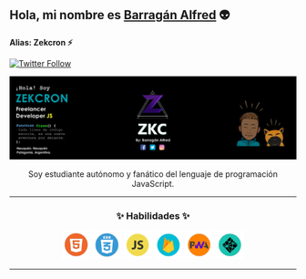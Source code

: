 <link href="path/to/css/icono-arg.css" rel="stylesheet">

## Hola, mi nombre es [Barragán Alfred](https://alfred-miportafolio.netlify.app/) :alien:
**Alias: Zekcron ⚡**

[![Twitter Follow](https://img.shields.io/twitter/follow/Alfred17_?color=1DA1F2&label=Zekcron&logo=twitter&style=for-the-badge)](https://twitter.com/Alfred17_)


<img src="./Baner-zkc.png" alt="Portada">
<p align="center" font-weight="bold"> Soy estudiante autónomo y fanático del lenguaje de programación JavaScript.
</p>

---

### <p align="center"> :sparkles: Habilidades :sparkles: </p>
<div align="center">
<img src="icons/html5.png" width="50px" height="50px"> <img src="icons/css3.png" width="50px" height="50px"> <img src="icons/js.png" width="50px" height="50px"> <img src="icons/firebase.png" width="50px" height="50px"> <img src="icons/pwa.png" width="50px" height="50px"> <img src="icons/netlify.png" width="50px" height="50px">
</div>

---

<!--
Here are some ideas to get you started:

- 🔭 I’m currently working on ...
- 🌱 I’m currently learning ...
- 👯 I’m looking to collaborate on ...
- 🤔 I’m looking for help with ...
- 💬 Ask me about ...
- 📫 How to reach me: ...
- 😄 Pronouns: ...
- ⚡ Fun fact: ...

-->
